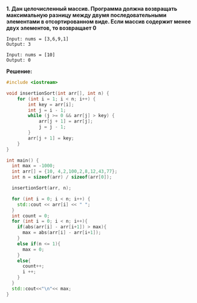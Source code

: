 ****1. Дан целочисленный массив. Программа должна возвращать максимальную разницу между двумя последовательными элементами в отсортированном виде. Если массив содержит менее двух элементов, то возвращает 0****

```**Пример 1:**
Input: nums = [3,6,9,1]
Output: 3
```
```**Пример 2:**
Input: nums = [10]
Output: 0
```
**Решение:**
```cpp
#include <iostream>

void insertionSort(int arr[], int n) {
    for (int i = 1; i < n; i++) {
        int key = arr[i];
        int j = i - 1;
        while (j >= 0 && arr[j] > key) {
            arr[j + 1] = arr[j];
            j = j - 1;
        }
        arr[j + 1] = key;
    }
}

int main() {
  int max = -1000;
  int arr[] = {10, 4,2,100,2,8,12,43,77};
  int n = sizeof(arr) / sizeof(arr[0]);

  insertionSort(arr, n);

  for (int i = 0; i < n; i++) {
    std::cout << arr[i] << " ";
  }
  int count = 0;
  for (int i = 0; i < n; i++){
    if(abs(arr[i] - arr[i+1]) > max){
      max = abs(arr[i] - arr[i+1]);
    }
    else if(n <= 1){
      max = 0;
    }
    else{
      count++;
      i ++;
    }
  }
  std::cout<<"\n"<< max;
}
```
